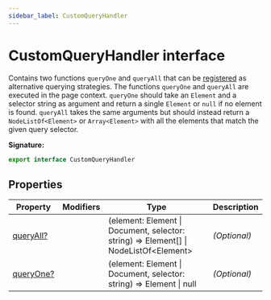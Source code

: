 ```yaml
---
sidebar_label: CustomQueryHandler
---
```


# CustomQueryHandler interface

Contains two functions `queryOne` and `queryAll` that can be [registered](./puppeteer.registercustomqueryhandler.md) as alternative querying strategies. The functions `queryOne` and `queryAll` are executed in the page context. `queryOne` should take an `Element` and a selector string as argument and return a single `Element` or `null` if no element is found. `queryAll` takes the same arguments but should instead return a `NodeListOf<Element>` or `Array<Element>` with all the elements that match the given query selector.

**Signature:**

```typescript
export interface CustomQueryHandler
```

## Properties

| Property                                                | Modifiers | Type                                                                                            | Description       |
| ------------------------------------------------------- | --------- | ----------------------------------------------------------------------------------------------- | ----------------- |
| [queryAll?](./puppeteer.customqueryhandler.queryall.md) |           | (element: Element \| Document, selector: string) =&gt; Element\[\] \| NodeListOf&lt;Element&gt; | <i>(Optional)</i> |
| [queryOne?](./puppeteer.customqueryhandler.queryone.md) |           | (element: Element \| Document, selector: string) =&gt; Element \| null                          | <i>(Optional)</i> |

